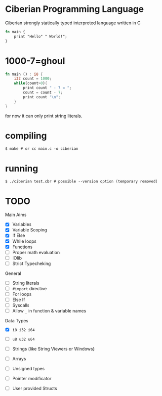 # Ciberian Programming Language

Ciberian strongly statically typed interpreted language written in C

```rust
fn main {
    print "Hello" " World!";
}
```
# 1000-7=ghoul
```rust
fn main () : i8 {
    i32 count = 1000;
    while(count>0){
        print count " - 7 = ";
        count = count - 7;
        print count "\n";
    }
}
```

for now it can only print string literals.

# compiling

```console
$ make # or cc main.c -o ciberian
```

# running

```console
$ ./ciberian test.cbr # possible --version option (temporary removed)
```

# TODO

Main Aims
 - [x] Variables
 - [x] Variable Scoping
 - [x] If Else
 - [x] While loops
 - [x] Functions
 - [ ] Proper math evaluation
 - [ ] IOlib
 - [ ] Strict Typecheking

General
 - [ ] String literals
 - [ ] `#import` directive
 - [ ] For loops
 - [ ] Else If
 - [ ] Syscalls
 - [ ] Allow `_` in function & variable names

Data Types
 - [x] `i8 i32 i64`
 - [ ] `u8 u32 u64`
 - [ ] Strings (like String Viewers or Windows)
 - [ ] Arrays
 - [ ] Unsigned types
 - [ ] Pointer modificator
 - [ ] User provided Structs

